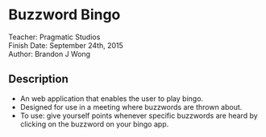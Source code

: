 # Buzzword Bingo

Teacher: Pragmatic Studios  
Finish Date: September 24th, 2015  
Author: Brandon J Wong  

## Description

- An web application that enables the user to play bingo.
- Designed for use in a meeting where buzzwords are thrown about.
- To use: give yourself points whenever specific buzzwords are heard by clicking on the buzzword on your bingo app.

